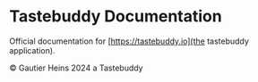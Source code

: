 # Tastebuddy Documentation

Official documentation for [https://tastebuddy.io](the tastebuddy application).

&copy; Gautier Heins 2024 a Tastebuddy

